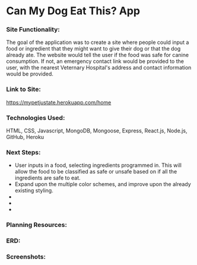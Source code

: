 # Can My Dog Eat This? App

### Site Functionality:
The goal of the application was to create a site where people could input a food or ingredient that they might want to give their dog or that the dog already ate. The website would tell the user if the food was safe for canine consumption. If not, an emergency contact link would be provided to the user, with the nearest Veternary Hospital's address and contact information would be provided.

### Link to Site:
https://mypetjustate.herokuapp.com/home

### Technologies Used:
HTML, CSS, Javascript, MongoDB, Mongoose, Express, React.js, Node.js, GitHub, Heroku

### Next Steps:
<ul>
    <li>User inputs in a food, selecting ingredients programmed in. This will allow the food to be classified as safe or unsafe based on if all the ingredients are safe to eat.</li>
    <li>Expand upon the multiple color schemes, and improve upon the already existing styling.</li>
    <li></li>
    <li></li>
    <li></li>
</ul>

### Planning Resources:

### ERD:

### Screenshots:
